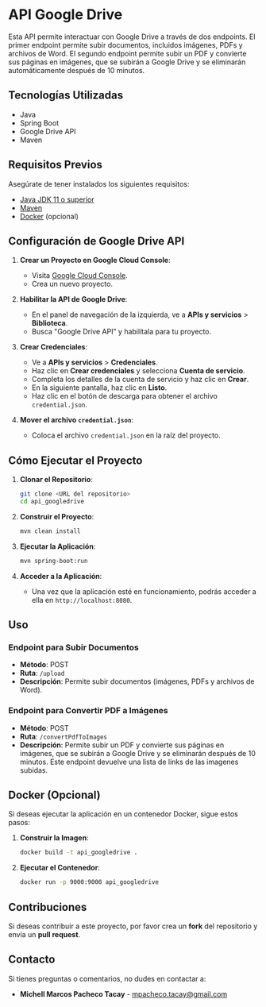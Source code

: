 # API Google Drive

Esta API permite interactuar con Google Drive a través de dos endpoints. El primer endpoint permite subir documentos, incluidos imágenes, PDFs y archivos de Word. El segundo endpoint permite subir un PDF y convierte sus páginas en imágenes, que se subirán a Google Drive y se eliminarán automáticamente después de 10 minutos.

## Tecnologías Utilizadas

- Java
- Spring Boot
- Google Drive API
- Maven

## Requisitos Previos

Asegúrate de tener instalados los siguientes requisitos:

- [Java JDK 11 o superior](https://www.oracle.com/java/technologies/javase-jdk11-downloads.html)
- [Maven](https://maven.apache.org/download.cgi)
- [Docker](https://www.docker.com/get-started) (opcional)

## Configuración de Google Drive API

1. **Crear un Proyecto en Google Cloud Console**:
   - Visita [Google Cloud Console](https://console.cloud.google.com/).
   - Crea un nuevo proyecto.

2. **Habilitar la API de Google Drive**:
   - En el panel de navegación de la izquierda, ve a **APIs y servicios** > **Biblioteca**.
   - Busca "Google Drive API" y habilítala para tu proyecto.

3. **Crear Credenciales**:
   - Ve a **APIs y servicios** > **Credenciales**.
   - Haz clic en **Crear credenciales** y selecciona **Cuenta de servicio**.
   - Completa los detalles de la cuenta de servicio y haz clic en **Crear**.
   - En la siguiente pantalla, haz clic en **Listo**.
   - Haz clic en el botón de descarga para obtener el archivo `credential.json`. 

4. **Mover el archivo `credential.json`**:
   - Coloca el archivo `credential.json` en la raíz del proyecto.

## Cómo Ejecutar el Proyecto

1. **Clonar el Repositorio**:
   ```bash
   git clone <URL del repositorio>
   cd api_googledrive
   ```

2. **Construir el Proyecto**:
   ```bash
   mvn clean install
   ```

3. **Ejecutar la Aplicación**:
   ```bash
   mvn spring-boot:run
   ```

4. **Acceder a la Aplicación**:
    - Una vez que la aplicación esté en funcionamiento, podrás acceder a ella en `http://localhost:8080`.

## Uso

### Endpoint para Subir Documentos

- **Método**: POST
- **Ruta**: `/upload`
- **Descripción**: Permite subir documentos (imágenes, PDFs y archivos de Word).

### Endpoint para Convertir PDF a Imágenes

- **Método**: POST
- **Ruta**: `/convertPdfToImages`
- **Descripción**: Permite subir un PDF y convierte sus páginas en imágenes, que se subirán a Google Drive y se eliminarán después de 10 minutos. Este endpoint devuelve una lista de links de las imagenes subidas.

## Docker (Opcional)

Si deseas ejecutar la aplicación en un contenedor Docker, sigue estos pasos:

1. **Construir la Imagen**:
   ```bash
   docker build -t api_googledrive .
   ```

2. **Ejecutar el Contenedor**:
   ```bash
   docker run -p 9000:9000 api_googledrive
   ```

## Contribuciones

Si deseas contribuir a este proyecto, por favor crea un **fork** del repositorio y envía un **pull request**.

## Contacto

Si tienes preguntas o comentarios, no dudes en contactar a:

- **Michell Marcos Pacheco Tacay** - [mpacheco.tacay@gmail.com](mailto:mpacheco.tacay@gmail.com)